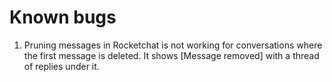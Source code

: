 # Known bugs

1. Pruning messages in Rocketchat is not working for conversations where the first message is deleted. It shows  [Message removed] with a thread of replies under it.



